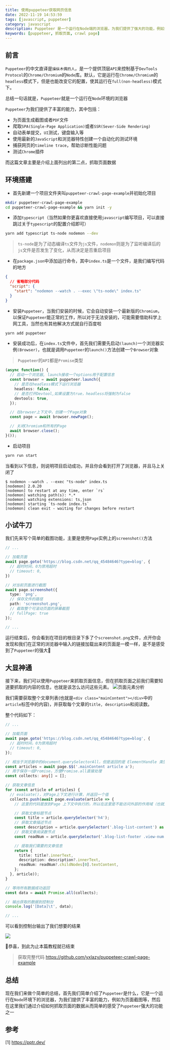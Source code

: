 ```yaml
---
title: 使用puppeteer获取网页信息
date: 2022-11-19 14:53:59
tags: [javascript, puppeteer]
category: javascript
description: Puppeteer 是一个运行在Node端的浏览器，为我们提供了强大的功能，例如抓取页面数据，对页面进行截图等功能
keywords: [puppeteer, 抓取页面, crawl page]
---
```


## 前言

`Puppeteer`的中文直译是`操纵木偶的人`，是一个提供顶层`API`来控制基于`DevTools Protocol`的`Chrome/Chromium`的`Node`库。默认，它是运行在`Chrome/Chromium`的`headless`模式下，但是也能改变它的配置，使其运行在`full(non-headless)`模式下。

总结一句话就是，`Puppeteer`就是一个运行在`Node`环境的浏览器

`Puppeteer`为我们提供了丰富的能力，其中包括：
- 为页面生成截图或者`PDF`文件
- 爬取`SPA(Single-Page Application)`或者`SSR(Sever-Side Rendering)`
- 自动表单提交，`UI`测试，键盘输入等
- 使用最新的`JavaScript`和浏览器特性创建一个自动化的测试环境
- 捕获网页的`timeline trace`，帮助诊断性能问题
- 测试`Chrome`插件

而这篇文章主要是介绍上面列出的第二点，抓取页面数据

## 环境搭建
- 首先新建一个项目文件夹叫`puppeteer-crawl-page-example`并初始化项目

```bash
mkdir puppeteer-crawl-page-example
cd puppeteer-crawl-page-example && yarn init -y
```

- 添加`typescript`（当然如果你更喜欢直接使用`javascript`编写项目，可以直接跳过关于`typescript`的配置介绍即可）

```bash
yarn add typescript ts-node nodemon --dev
```
> `ts-node`是为了动态编译`ts`文件为`js`文件，`nodemon`则是为了监听编译后的`js`文件是否发生了变化，从而决定是否重启项目

- 在`package.json`中添加运行命令，其中`index.ts`是一个文件，是我们编写代码的地方
```json
{
  // 省略部分代码
  "script": {
    "start": "nodemon --watch . --exec \"ts-node\" index.ts"
  }
}
```

- 安装`Puppeteer`，当我们安装的时候，它会自动安装一个最新版的`Chromium`，以保证`Puppeteer`能正常的工作，所以对于无法安装的，可能需要借助科学上网工具，当然也有其他解决方式就自行百度啦

```bash
yarn add puppeteer
```

- 安装成功后，在`index.ts`文件中，首先我们需要先启动`(launch)`一个浏览器实例`(Browser)`，也就是调用`Puppeteer`的`launch()`方法创建一个`Browser`对象

> `Puppeteer`的`API`都是`Promise`类型

```typescript
(async function() {
  // 启动一个浏览器, launch接收一个options用于配置信息
  const browser = await puppeteer.launch({
    // 是否在headless模式下运行浏览器
    headless: false,
    // 是否打开Devtool,如果设置为true，headless将强制为false
    devtools: true,
  });

  // 在browser上下文中，创建一个Page对象
  const page = await browser.newPage();

  // 关闭Chromium和所有的Page
  await browser.close();
}());
```

- 启动项目
```bash
yarn run start
```
当看到以下信息，则说明项目启动成功，并且你会看到打开了浏览器，并且马上关闭了
```
$ nodemon --watch . --exec "ts-node" index.ts
[nodemon] 2.0.20
[nodemon] to restart at any time, enter `rs`
[nodemon] watching path(s): *.*
[nodemon] watching extensions: ts,json
[nodemon] starting `ts-node index.ts`
[nodemon] clean exit - waiting for changes before restart
```


## 小试牛刀
我们先来写个简单的截图功能，主要是使用`Page`实例上的`screenshot()`方法
```typescript
// ...

// 加载页面
await page.goto('https://blog.csdn.net/qq_45484646?type=blog', {
  // 超时时间，0为禁用超时
  // timeout: 0,
})

// 对当前页面进行截图
await page.screenshot({
  type: 'png',
  // 保存文件的路径
  path: 'screenshot.png',
  // 截取整个可滚动页面的屏幕截图
  // fullPage: true
});

// ...
```

运行结束后，你会看到在项目的根目录下多了个`screenshot.png`文件，点开你会发现和我们在正常的浏览器中输入的链接加载出来的页面是一模一样，是不是感受到了`Puppeteer`的强大🚀

## 大显神通
接下来，我们可以使用`Puppeteer`来抓取页面信息，但在抓取页面之前我们需要知道要抓取的内容的信息，也就是该怎么访问这些元素。
![页面元素分析](./使用puppeteer获取网页信息/79131668853921_.pic.jpg)

我们需要获取整个文章列表(也就是`<div class="mainContent"></div>`中的`article`标签中的内容)，并获取每个文章的`title, description`和阅读数。

整个代码如下：

```typescript
// ...

// 加载页面
await page.goto('https://blog.csdn.net/qq_45484646?type=blog', {
  // 超时时间，0为禁用超时
  // timeout: 0,
});

// 相当于浏览器中的document.querySelectorAll，但是返回的是 ElementHandle 类型
const articles = await page.$$('.mainContent article a');
// 用于保存一组Promise，方便Promise.all直接处理
const collects: any[] = [];

// 获取文章信息
for (const article of articles) {    
  // evaluate()，对Page上下文进行计算，并返回一个值
  collects.push(await page.evaluate(article => {
    // 这里的代码是放到Page 上下文中执行的，所以在这里是不能访问外部的作用域（也就是Node环境）

    // 获取文章标题节点
    const title = article.querySelector('h4');
    // 获取文章描述节点
    const description = article.querySelector('.blog-list-content') as HTMLDivElement;
    // 获取文章阅读数节点
    const readNum = article.querySelector('.blog-list-footer .view-num');

    // 提取我们需要的文章信息
    return {
      title: title?.innerText, 
      description: description?.innerText, 
      readNum: readNum?.childNodes[0].textContent,
    };
  }, article));
}

// 等待所有数据成功返回
const data = await Promise.all(collects);

// 输出获取的数据到控制台
console.log('[Data]\t', data);

// ...
```

可以看到控制台输出了我们想要的结果

![](./%E4%BD%BF%E7%94%A8puppeteer%E8%8E%B7%E5%8F%96%E7%BD%91%E9%A1%B5%E4%BF%A1%E6%81%AF/WeChat473375ab8df6ba9c3a2bb6419437eef2.png)

🎉恭喜，到此为止本篇教程就已结束

> 获取完整代码 https://github.com/yxlazy/puppeteer-crawl-page-example

## 总结
现在我们来做个简单的总结，首先我们简单介绍了`Puppeteer`是什么，它是一个运行在`Node`环境下的浏览器，为我们提供了丰富的能力，例如为页面截图等，然后在这里我们通过介绍如何抓取页面的数据从而简单的感受了`Puppeteer`强大的功能之一

## 参考

[1] https://pptr.dev/
